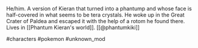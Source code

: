He/him. A version of Kieran that turned into a phantump and whose face is half-covered in what seems to be tera crystals. He woke up in the Great Crater of Paldea and escaped it with the help of a rotom he found there. Lives in [[Phantum Kieran's world]]. [[@phantumkiki]]

#characters #pokemon #unknown_mod